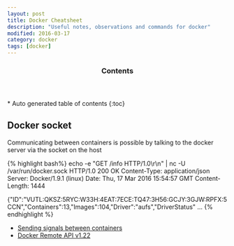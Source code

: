 ```yaml
---
layout: post
title: Docker Cheatsheet
description: "Useful notes, observations and commands for docker"
modified: 2016-03-17
category: docker
tags: [docker]
---
```


<section id="table-of-contents" class="toc">
  <header>
    <h3>Contents</h3>
  </header>
<div id="drawer" markdown="1">
*  Auto generated table of contents
{:toc}
</div>
</section><!-- /#table-of-contents -->


## Docker socket

Communicating between containers is possible by talking to the docker server via the socket on the host

{% highlight bash%}
echo -e "GET /info HTTP/1.0\r\n" | nc -U /var/run/docker.sock
HTTP/1.0 200 OK
Content-Type: application/json
Server: Docker/1.9.1 (linux)
Date: Thu, 17 Mar 2016 15:54:57 GMT
Content-Length: 1444

{"ID":"VUTL:QKSZ:5RYC:W33H:4EAT:7ECE:TQ47:3H56:GCJY:3GJW:RPFX:5CCN","Containers":13,"Images":104,"Driver":"aufs","DriverStatus"
...
{% endhighlight %}

* [Sending signals between containers](http://blog.dixo.net/2015/02/sending-signals-from-one-docker-container-to-another/)
* [Docker Remote API v1.22](https://docs.docker.com/engine/reference/api/docker_remote_api_v1.22/)
